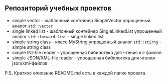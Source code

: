 ## Репозиторий учебных проектов
- simple vector - шаблонный контейнер SimpleVector упрощенный аналог `std::vector`
- single linked list - шаблонный контейнер SingleLinkedList упрощенный аналог `std::forward_list` - single linked list
- simple string class - класс MyString упрощенный аналог `std::stirng` - simple string class
- simple INI-file reader - упрощенная бибилотека для чтения ini-файлов
- simple JSON/XML-file reader - упрощенная бибилотека для чтения json/xml-файлов
   
P.S. Краткое описание README.md есть в каждой папке проекта.
